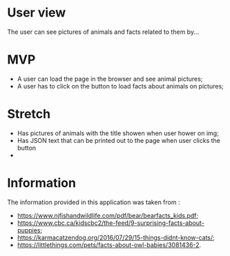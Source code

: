 # User view

The user can see pictures of animals and facts related to them by...

# MVP
- A user can load the page in the browser and see animal pictures;
- A user has to click on the button to load facts about animals on pictures;

# Stretch
- Has pictures of animals with the title showen when user hower on img;
- Has JSON text that can be printed out to the page when user clicks the button
- 

# Information

The information provided in this application was taken from :
- https://www.njfishandwildlife.com/pdf/bear/bearfacts_kids.pdf;
- https://www.cbc.ca/kidscbc2/the-feed/9-surprising-facts-about-puppies;
- https://karmacatzendog.org/2016/07/29/15-things-didnt-know-cats/;
- https://littlethings.com/pets/facts-about-owl-babies/3081436-2.